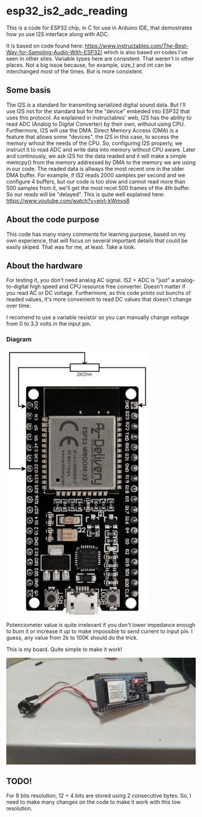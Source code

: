 # esp32_is2_adc_reading

This is a code for ESP32 chip, in C for use in Arduino IDE, that demostrates how yo use I2S interface along with ADC.

It is based on code found here: https://www.instructables.com/The-Best-Way-for-Sampling-Audio-With-ESP32/ which is also based on codes I've seen in other sites.
Variable types here are consistent. That weren't in other places. Not a big issue because, for example, size_t and int can be interchanged most of the times. But is more consistent.

## Some basis
The I2S is a standard for transmiting serialized digital sound data. But I'll use I2S not for the standard but for the "device" embeded into ESP32 that uses this protocol.
As explained in instructables' web, I2S has the ability to read ADC (Analog to Digital Converter) by their own, without using CPU. Furthermore, I2S will use the DMA. Direct Memory Access (DMA) is a feature that allows some "devices", the I2S in this case, to access the memory wihout the needs of the CPU.
So, configuring I2S properly, we instruct it to read ADC and write data into memory without CPU aware.
Later and continously, we ask I2S for the data readed and it will make a simple memcpy() from the memory addressed by DMA to the memory we are using in our code.
The readed data is allways the most recent one in the older DMA buffer.
For example, if IS2 reads 2000 samples per second and we configure 4 buffers, but our code is too slow and cannot read more than 500 samples from it, we'll get the most recet 500 frames of the 4th buffer. So our reads will be "delayed".
This is quite well explained here: https://www.youtube.com/watch?v=ejyt-kWmys8

## About the code purpose
This code has many many comments for learning purpose, based on my own experience, that will focus on several important details that could be easily skiped. That was for me, at least. Take a look.

## About the hardware
For testing it, you don't need analog AC signal. IS2 + ADC is "just" a analog-to-digital high speed and CPU resource free converter. Doesn't matter if you read AC or DC voltage. Furthermore, as this code prints out bunchs of readed values, it's more convenient to read DC values that doesn't change over time.

I recomend to use a variable resistor so you can manually change voltage from 0 to 3.3 volts in the input pin.

### Diagram

![ESP32 I2S ADC Demo Diagram](https://github.com/silderan/esp32_is2_adc_reading/blob/main/esp32_i2s_adc_read/esp21_i2s_adc_demo.png?raw=true)

Potenciometer value is quite irrelevant if you don't lower impedance enough to burn it or increase it up to make impossible to send current to input pin.
I guess, any value from 2k to 100K should do the trick.


This is my board. Quite simple to make it work!

![ESP32 I2S ADC Demo Diagram](https://github.com/silderan/esp32_is2_adc_reading/blob/main/esp32_i2s_adc_read/esp32_i2s_adc_read_demo_real_.jpeg?raw=true)


## TODO!
For 8 bits resolution, 12 + 4 bits are stored using 2 consecutive bytes. So, I need to make many changes on the code to make it work with this low resolution.
